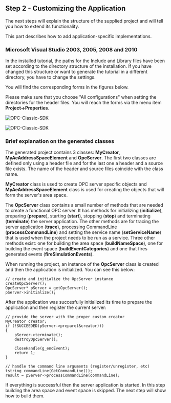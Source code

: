 ## **Step 2 - Customizing the Application**

The next steps will explain the structure of the supplied project and will tell you how to extend its functionality.

This part describes how to add application-specific implementations.

###  Microsoft Visual Studio 2003, 2005, 2008 and 2010

In the installed tutorial, the paths for the Include and Library files have been set according to the directory structure of the installation. If you have changed this structure or want to generate the tutorial in a different directory, you have to change the settings.

You will find the corresponding forms in the figures below.

Please make sure that you choose "All configurations" when setting the directories for the header files. You will reach the forms via the menu item **Project->Properties**.

![OPC-Classic-SDK](https://github.com/SoftingIndustrial/OPC-Classic-SDK/raw/main/documentation_pics/SettingsVS2010_C%2B%2B.png)

![OPC-Classic-SDK](https://github.com/SoftingIndustrial/OPC-Classic-SDK/raw/main/documentation_pics/SettingsVS2010_Linker.png)


### Brief explanation on the generated classes

The generated project contains 3 classes: **MyCreator**, **MyAeAddressSpaceElement** and **OpcServer**. The first two classes are defined only using a header file and for the last one a header and a source file exists. The name of the header and source files coincide with the class name.

**MyCreator** class is used to create OPC server specific objects and **MyAeAddressSpaceElement** class is used for creating the objects that will form the server's area space.

The **OpcServer** class contains a small number of methods that are needed to create a functional OPC server. It has methods for initializing (**initialize**), preparing (**prepare**), starting (**start**), stopping (**stop**) and terminating (**terminate**) the server application. The other methods are for tracing the server application (**trace**), processing CommandLine (**processCommandLine**) and setting the service name (**setServiceName**) that is used when the project needs to be run as a service. Three other methods exist: one for building the area space (**buildNameSpace**), one for building the event space (**buildEventCategories**) and one that fires generated events (**fireSimulationEvents**).

When running the project, an instance of the **OpcServer** class is created and then the application is initialized. You can see this below:

```
// create and initialize the OpcServer instance
createOpcServer();
OpcServer* pServer = getOpcServer();
pServer->initialize();
```
After the application was succesfully initialized its time to prepare the application and then register the current server:

```
// provide the server with the proper custom creator
MyCreator creator;
if (!SUCCEEDED(pServer->prepare(&creator)))
{
    pServer->terminate();
    destroyOpcServer();

    CloseHandle(g_endEvent);
    return 1;
}

// handle the command line arguments (register/unregister, etc)
tstring commandLine(GetCommandLine());
result = pServer->processCommandLine(commandLine);
```
If everything is successful then the server application is started. In this step building the area space and event space is skipped. The next step will show how to build them.